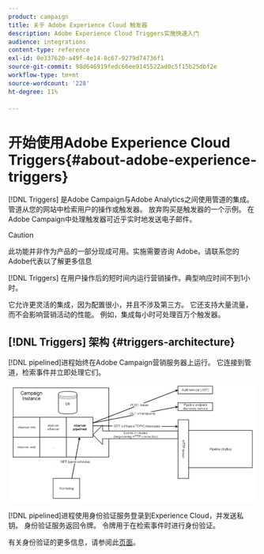 ```yaml
---
product: campaign
title: 关于 Adobe Experience Cloud 触发器
description: Adobe Experience Cloud Triggers实施快速入门
audience: integrations
content-type: reference
exl-id: 0e337620-a49f-4e14-8c67-9279d74736f1
source-git-commit: 98d646919fedc66ee9145522ad0c5f15b25dbf2e
workflow-type: tm+mt
source-wordcount: '228'
ht-degree: 11%

---
```


# 开始使用Adobe Experience Cloud Triggers{#about-adobe-experience-triggers}

[!DNL Triggers] 是Adobe Campaign与Adobe Analytics之间使用管道的集成。管道从您的网站中检索用户的操作或触发器。 放弃购买是触发器的一个示例。 在Adobe Campaign中处理触发器可近乎实时地发送电子邮件。

>[!CAUTION]
>
>此功能并非作为产品的一部分现成可用。实施需要咨询 Adobe。请联系您的Adobe代表以了解更多信息

[!DNL Triggers] 在用户操作后的短时间内运行营销操作。典型响应时间不到1小时。

它允许更灵活的集成，因为配置很小，并且不涉及第三方。
它还支持大量流量，而不会影响营销活动的性能。 例如，集成每小时可处理百万个触发器。

## [!DNL Triggers] 架构  {#triggers-architecture}

[!DNL pipelined]进程始终在Adobe Campaign营销服务器上运行。 它连接到管道，检索事件并立即处理它们。

![](assets/triggers_2.png)

[!DNL pipelined]进程使用身份验证服务登录到Experience Cloud，并发送私钥。 身份验证服务返回令牌。 令牌用于在检索事件时进行身份验证。

有关身份验证的更多信息，请参阅此[页面](../../integrations/using/configuring-adobe-io.md)。
